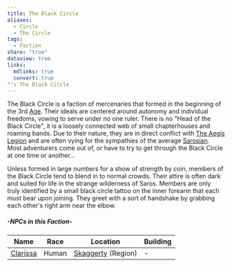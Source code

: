 ```yaml
---
title: The Black Circle
aliases:
  - Circle
  - The Circle
tags:
  - Faction
share: "true"
dataview: true
links:
  mdlinks: true
  convert: true
"": The Black Circle
---
```


The Black Circle is a faction of mercenaries that formed in the beginning of the 3rd [Age](../../History-&%20Lore/Ages-of-Saros.md). Their ideals are centered around autonomy and individual freedoms, vowing to serve under no one ruler. There is no "Head of the Black Circle", it is a loosely connected web of small chapterhouses and roaming bands. Due to their nature, they are in direct conflict with [The Aegis Legion](../The%20Aegis%20Legion/index.md) and are often vying for the sympathies of the average [Sarosian](../../History-&%20Lore/A-Brief-Saros-History.md). Most adventurers come out of, or have to try to get through the Black Circle at one time or another…

Unless formed in large numbers for a show of strength by coin, members of the Black Circle tend to blend in to normal crowds. Their attire is often dark and suited for life in the strange wilderness of Saros. Members are only truly identified by a small black circle tattoo on the inner forearm that each must bear upon joining. They greet with a sort of handshake by grabbing each other's right arm near the elbow.

##### -NPCs in this Faction-
| Name                                                             | Race  | Location               | Building |
| ---------------------------------------------------------------- | ----- | ---------------------- | -------- |
| [Clarissa](./NPCs/Clarissa.md) | Human | [Skaggerty](Skaggerty.md) (Region) | \-       |

